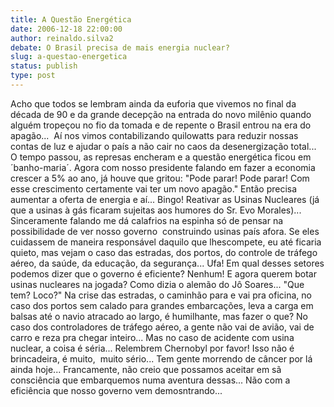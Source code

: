 ```yaml
---
title: A Questão Energética
date: 2006-12-18 22:00:00
author: reinaldo.silva2
debate: O Brasil precisa de mais energia nuclear?
slug: a-questao-energetica
status: publish 
type: post
---
```


Acho que todos se lembram ainda da euforia que vivemos no final da década de 90 e da grande decepção na entrada do novo milênio quando alguém tropeçou no fio da tomada e de repente o Brasil entrou na era do apagão...  Aí nos vimos contabilizando quilowatts para reduzir nossas contas de luz e ajudar o país a não cair no caos da desenergização total... O tempo passou, as represas encheram e a questão energética ficou em ´banho-maria´. Agora com nosso presidente falando em fazer a economia crescer a 5% ao ano, já houve que gritou: "Pode parar! Pode parar! Com esse crescimento certamente vai ter um novo apagão." Então precisa aumentar a oferta de energia e aí... Bingo! Reativar as Usinas Nucleares (já que a usinas à gás ficaram sujeitas aos humores do Sr. Evo Morales)... Sinceramente falando me dá calafrios na espinha só de pensar na possibilidade de ver nosso governo  construindo usinas país afora. Se eles cuidassem de maneira responsável daquilo que lhescompete, eu até ficaria quieto, mas vejam o caso das estradas, dos portos, do controle de tráfego aéreo, da saúde, da educação, da segurança... Ufa! Em qual desses setores podemos dizer que o governo é eficiente? Nenhum! E agora querem botar usinas nucleares na jogada? Como dizia o alemão do Jô Soares... "Que tem? Loco?" Na crise das estradas, o caminhão para e vai pra oficina, no caso dos portos sem calado para grandes embarcações, leva a carga em balsas até o navio atracado ao largo, é humilhante, mas fazer o que? No caso dos controladores de tráfego aéreo, a gente não vai de avião, vai de carro e reza pra chegar inteiro... Mas no caso de acidente com usina nuclear, a coisa é séria... Relembrem Chernobyl por favor! Isso não é brincadeira, é muito,  muito sério... Tem gente morrendo de câncer por lá ainda hoje... Francamente, não creio que possamos aceitar em sã consciência que embarquemos numa aventura dessas... Não com a eficiência que nosso governo vem demosntrando...
